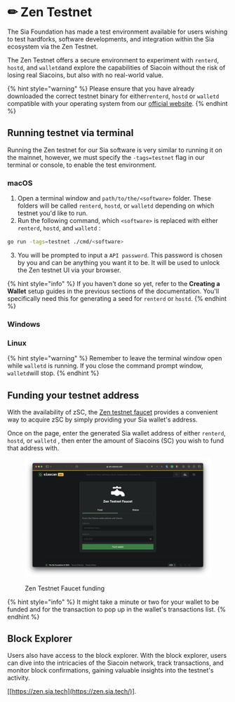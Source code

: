 # ✏ Zen Testnet

The Sia Foundation has made a test environment available for users wishing to test hardforks, software developments, and integration within the Sia ecosystem via the Zen Testnet.

The Zen Testnet offers a secure environment to experiment with `renterd`, `hostd`, and `walletd`and explore the capabilities of Siacoin without the risk of losing real Siacoins, but also with no real-world value.&#x20;

{% hint style="warning" %}
Please ensure that you have already downloaded the correct testnet binary for either`renterd`, `hostd` or `walletd` compatible with your operating system from our [official website](https://sia.tech).&#x20;
{% endhint %}

## Running testnet via terminal

Running the Zen testnet for our Sia software is very similar to running it on the mainnet, however, we must specify the `-tags=testnet` flag in our terminal or console, to enable the test environment.&#x20;

### macOS

1. Open a terminal window and `path/to/the/<software>` folder. These folders will be called `renterd`, `hostd`, or `walletd` depending on which testnet you'd like to run.
2. Run the following command, which `<software>` is replaced with either `renterd`, `hostd`, and `walletd` :

```bash
go run -tags=testnet ./cmd/<software>
```

3. You will be prompted to input a `API password`. This password is chosen by you and can be anything you want it to be. It will be used to unlock the Zen testnet UI via your browser.&#x20;

{% hint style="info" %}
If you haven't done so yet, refer to the **Creating a Wallet** setup guides in the previous sections of the documentation. You'll specifically need this for generating a seed for `renterd` or `hostd`.
{% endhint %}

### Windows



### Linux



{% hint style="warning" %}
Remember to leave the terminal window open while `walletd` is running. If you close the command prompt window, `walletd`will stop.
{% endhint %}

## Funding your testnet address

With the availability of zSC, the [Zen testnet faucet](https://zen.siascan.com/faucet) provides a convenient way to acquire zSC by simply providing your Sia wallet's address.

Once on the page, enter the generated Sia wallet address of either `renterd`, `hostd`, or `walletd` , then enter the amount of Siacoins (SC) you wish to fund that address with.&#x20;

<figure><img src="../.gitbook/assets/zen faucet funding.png" alt=""><figcaption><p>Zen Testnet Faucet funding</p></figcaption></figure>

{% hint style="info" %}
It might take a minute or two for your wallet to be funded and for the transaction to pop up in the wallet's transactions list.
{% endhint %}

## Block Explorer

Users also have access to the block explorer. With the block explorer, users can dive into the intricacies of the Siacoin network, track transactions, and monitor block confirmations, gaining valuable insights into the testnet's activity.

\[[https://zen.sia.tech](https://zen.sia.tech/)].

